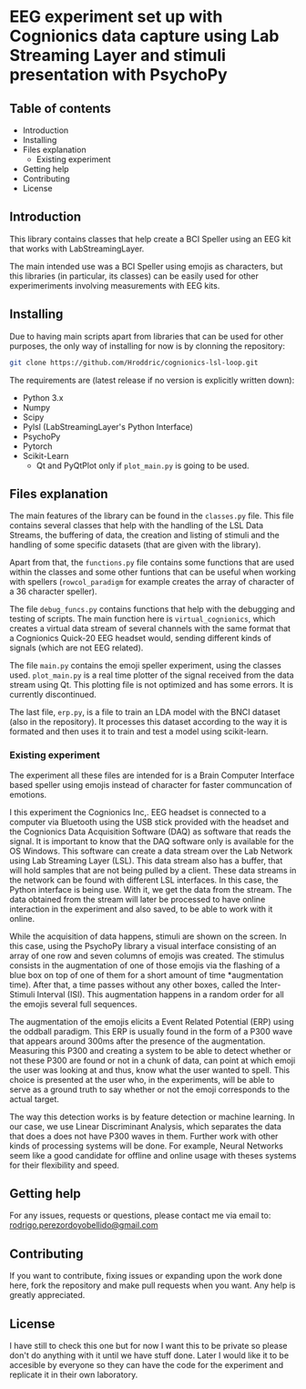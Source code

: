 # EEG experiment set up with Cognionics data capture using Lab Streaming Layer and stimuli presentation with PsychoPy

## Table of contents

- Introduction
- Installing
- Files explanation
  - Existing experiment
- Getting help
- Contributing
- License

## Introduction

This library contains classes that help create a BCI Speller using an EEG kit that works with LabStreamingLayer.

The main intended use was a BCI Speller using emojis as characters, but this libraries (in particular, its classes) can be easily used for other experimeriments involving measurements with EEG kits.

## Installing

Due to having main scripts apart from libraries that can be used for other purposes, the only way of installing for now is by clonning the repository:

```bash
git clone https://github.com/Hroddric/cognionics-lsl-loop.git
```

The requirements are (latest release if no version is explicitly written down):

- Python 3.x
- Numpy
- Scipy
- Pylsl (LabStreamingLayer's Python Interface)
- PsychoPy
- Pytorch
- Scikit-Learn
  - Qt and PyQtPlot only if `plot_main.py` is going to be used.

## Files explanation

The main features of the library can be found in the `classes.py` file. This file contains several classes that help with the handling of the LSL Data Streams, the buffering of data, the creation and listing of stimuli and the handling of some specific datasets (that are given with the library).

Apart from that, the `functions.py` file contains some functions that are used within the classes and some other funtions that can be useful when working with spellers (`rowcol_paradigm` for example creates the array of character of a 36 character speller).

The file `debug_funcs.py` contains functions that help with the debugging and testing of scripts. The main function here is `virtual_cognionics`, which creates a virtual data stream of several channels with the same format that a Cognionics Quick-20 EEG headset would, sending different kinds of signals (which are not EEG related).

The file `main.py` contains the emoji speller experiment, using the classes used. `plot_main.py` is a real time plotter of the signal received from the data stream using Qt. This plotting file is not optimized and has some errors. It is currently discontinued.

The last file, `erp.py`, is a file to train an LDA model with the BNCI dataset (also in the repository). It processes this dataset according to the way it is formated and then uses it to train and test a model using scikit-learn.

### Existing experiment

The experiment all these files are intended for is a Brain Computer Interface based speller using emojis instead of character for faster communcation of emotions.

I this experiment the Cognionics Inc,. EEG headset is connected to a computer via Bluetooth using the USB stick provided with the headset and the Cognionics Data Acquisition Software (DAQ) as software that reads the signal. It is important to know that the DAQ software only is available for the OS Windows. This software can create a data stream over the Lab Network using Lab Streaming Layer (LSL). This data stream also has a buffer, that will hold samples that are not being pulled by a client. These data streams in the network can be found with different LSL interfaces. In this case, the Python interface is being use. With it, we get the data from the stream. The data obtained from the stream will later be processed to have online interaction in the experiment and also saved, to be able to work with it online.

While the acquisition of data happens, stimuli are shown on the screen. In this case, using the PsychoPy library a visual interface consisting of an array of one row and seven columns of emojis was created. The stimulus consists in the augmentation of one of those emojis via the flashing of a blue box on top of one of them for a short amount of time *augmentation time). After that, a time passes without any other boxes, called the Inter-Stimuli Interval (ISI). This augmentation happens in a random order for all the emojis several full sequences.

The augmentation of the emojis elicits a Event Related Potential (ERP) using the oddball paradigm. This ERP is usually found in the form of a P300 wave that appears around 300ms after the presence of the augmentation. Measuring this P300 and creating a system to be able to detect whether or not these P300 are found or not in a chunk of data, can point at which emoji the user was looking at and thus, know what the user wanted to spell. This choice is presented at the user who, in the experiments, will be able to serve as a ground truth to say whether or not the emoji corresponds to the actual target.

The way this detection works is by feature detection or machine learning. In our case, we use Linear Discriminant Analysis, which separates the data that does a does not have P300 waves in them. Further work with other kinds of processing systems will be done. For example, Neural Networks seem like a good candidate for offline and online usage with theses systems for their flexibility and speed.

## Getting help

For any issues, requests or questions, please contact me via email to: rodrigo.perezordoyobellido@gmail.com

## Contributing

If you want to contribute, fixing issues or expanding upon the work done here, fork the repository and make pull requests when you want. Any help is greatly appreciated.

## License

I have still to check this one but for now I want this to be private so please don't do anything with it until we have stuff done. Later I would like it to be accesible by everyone so they can have the code for the experiment and replicate it in their own laboratory.